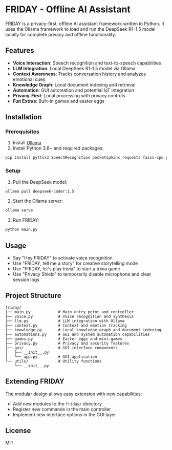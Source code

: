 # FRIDAY - Offline AI Assistant

FRIDAY is a privacy-first, offline AI assistant framework written in Python. It uses the Ollama framework to load and run the DeepSeek R1-1.5 model locally for complete privacy and offline functionality.

## Features

- **Voice Interaction**: Speech recognition and text-to-speech capabilities
- **LLM Integration**: Local DeepSeek R1-1.5 model via Ollama
- **Context Awareness**: Tracks conversation history and analyzes emotional cues
- **Knowledge Graph**: Local document indexing and retrieval
- **Automation**: GUI automation and potential IoT integration
- **Privacy-First**: Local processing with privacy controls
- **Fun Extras**: Built-in games and easter eggs

## Installation

### Prerequisites

1. Install [Ollama](https://ollama.ai/download)
2. Install Python 3.8+ and required packages:

```bash
pip install pyttsx3 SpeechRecognition pocketsphinx requests faiss-cpu pyautogui pillow
```

### Setup

1. Pull the DeepSeek model:

```bash
ollama pull deepseek-coder:1.5
```

2. Start the Ollama server:

```bash
ollama serve
```

3. Run FRIDAY:

```bash
python main.py
```

## Usage

- Say "Hey FRIDAY" to activate voice recognition
- Use "FRIDAY, tell me a story" for creative storytelling mode
- Use "FRIDAY, let's play trivia" to start a trivia game
- Use "Privacy Shield" to temporarily disable microphone and clear session logs

## Project Structure

```
friday/
├── main.py            # Main entry point and controller
├── voice.py           # Voice recognition and synthesis
├── llm.py             # LLM integration with Ollama
├── context.py         # Context and emotion tracking
├── knowledge.py       # Local knowledge graph and document indexing
├── automations.py     # GUI and system automation capabilities
├── games.py           # Easter eggs and mini-games
├── privacy.py         # Privacy and security features
├── gui/               # GUI interface components
│   ├── __init__.py
│   └── app.py         # GUI application
└── utils/             # Utility functions
    └── __init__.py
```

## Extending FRIDAY

The modular design allows easy extension with new capabilities:
- Add new modules to the `friday/` directory
- Register new commands in the main controller
- Implement new interface options in the GUI layer

## License

MIT

